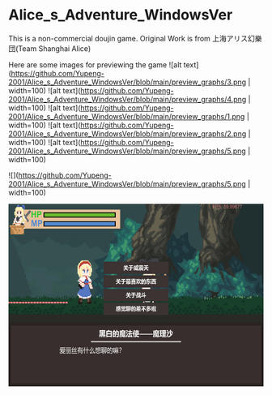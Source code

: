 # Alice_s_Adventure_WindowsVer
This is a non-commercial doujin game. Original Work is from 上海アリス幻樂団(Team Shanghai Alice)


Here are some images for previewing the game
![alt text](https://github.com/Yupeng-2001/Alice_s_Adventure_WindowsVer/blob/main/preview_graphs/3.png | width=100)
![alt text](https://github.com/Yupeng-2001/Alice_s_Adventure_WindowsVer/blob/main/preview_graphs/4.png | width=100)
![alt text](https://github.com/Yupeng-2001/Alice_s_Adventure_WindowsVer/blob/main/preview_graphs/1.png | width=100)
![alt text](https://github.com/Yupeng-2001/Alice_s_Adventure_WindowsVer/blob/main/preview_graphs/2.png | width=100)
![alt text](https://github.com/Yupeng-2001/Alice_s_Adventure_WindowsVer/blob/main/preview_graphs/5.png | width=100)

![](https://github.com/Yupeng-2001/Alice_s_Adventure_WindowsVer/blob/main/preview_graphs/5.png | width=100)

<img src="https://github.com/Yupeng-2001/Alice_s_Adventure_WindowsVer/blob/main/preview_graphs/5.png" width="576" height="360" />
